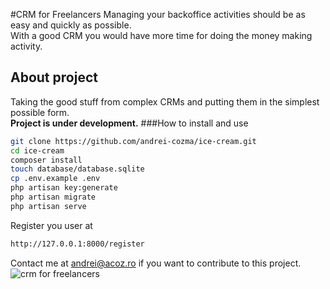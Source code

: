 #CRM for Freelancers
Managing your backoffice activities should be as easy and quickly as possible.   
With a good CRM you would have more time for doing the money making activity. 
## About project
Taking the good stuff from complex CRMs and putting them in the simplest possible form.  
**Project is under development.**
###How to install and use

```bash
git clone https://github.com/andrei-cozma/ice-cream.git
cd ice-cream
composer install
touch database/database.sqlite
cp .env.example .env
php artisan key:generate
php artisan migrate
php artisan serve
```
Register you user at
```bash
http://127.0.0.1:8000/register
```
Contact me at [andrei@acoz.ro](mailto:andrei@acoz.ro) if you want to contribute to this project.  
![crm for freelancers](http://fakecdn.acoz.ro/861c6a641ec954b5781f6cd067c3133d32c104e68c3d0ab63705d5cf40c855bd.png)